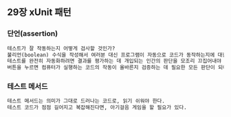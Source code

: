 ## 29장 xUnit 패턴

### 단언(assertion)

```markdown
테스트가 잘 작동하는지 어떻게 검사할 것인가?
불리언(boolean) 수식을 작성해서 여러분 대신 프로그램이 자동으로 코드가 동작하는지에 대한 판단을 수행하도록 하라.
테스트를 완전히 자동화하려면 결과를 평가하는 데 개입되는 인간의 판단을 모조리 끄집어내야 한다.
버튼을 누르면 컴퓨터가 실행하는 코드의 작동이 올바른지 검증하는 데 필요한 모든 판단이 되어야 하는 것이다.
```

### 테스트 메서드

```markdown
테스트 메서드는 의미가 그대로 드러나는 코드로, 읽기 쉬워야 한다.
테스트 코드가 점점 길어지고 복잡해진다면, 아기걸음 게임을 할 필요가 있다.
```
